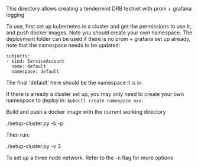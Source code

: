 This directory allows creating a tendermint DRB testnet with prom + grafana logging

To use, first set up kubernetes in a cluster and get the permissions to use it, and push docker images.
Note you should create your own namespace.
The deployment folder can be used if there is no prom + grafana set up already, note that the
namespace needs to be updated:

```
subjects:
- kind: ServiceAccount
  name: default
  namespace: default
```

The final 'default' here should be the namespace it is in.

If there is already a cluster set up, you may only need to create your own namespace to deploy in: `kubectl create namespace xxx`.

Build and push a docker image with the current working directory

./setup-cluster.py -b -p

Then run:

./setup-cluster.py -v 3

To set up a three node network. Refer to the `-h` flag for more options
